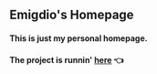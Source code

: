 ## Emigdio's Homepage
#### This is just my personal homepage. <br/>
#### The project is runnin' [here](https://emigdio821.netlify.app/) 👈

